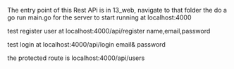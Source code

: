 The entry point of this Rest APi  is in 13_web, navigate to that folder the do a go run main.go for the server to start running at localhost:4000

test register user at 
localhost:4000/api/register 
name,email,password

test login at 
localhost:4000/api/login
email& password 

the protected route is 
localhost:4000/api/users
